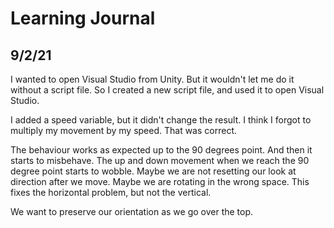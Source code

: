 # Learning Journal

## 9/2/21

I wanted to open Visual Studio from Unity. But it wouldn't let me do it without a script file. So I created a new script file, and used it to open Visual Studio.

I added a speed variable, but it didn't change the result. I think I forgot to multiply my movement by my speed. That was correct.

The behaviour works as expected up to the 90 degrees point. And then it starts to misbehave. The up and down movement when we reach the 90 degree point starts to wobble. Maybe we are not resetting our look at direction after we move. Maybe we are rotating in the wrong space. This fixes the horizontal problem, but not the vertical.

We want to preserve our orientation as we go over the top.